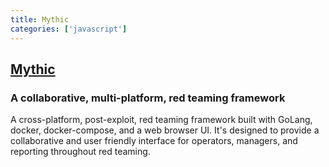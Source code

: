 ```yaml
---
title: Mythic
categories: ['javascript']
---
```

## [Mythic](https://github.com/its-a-feature/Mythic)

### A collaborative, multi-platform, red teaming framework

A cross-platform, post-exploit, red teaming framework built with GoLang, docker, docker-compose, and a web browser UI. It's designed to provide a collaborative and user friendly interface for operators, managers, and reporting throughout red teaming. 
